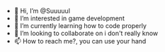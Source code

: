 - 👋 Hi, I’m @Suuuuul
- 👀 I’m interested in game development
- 🌱 I’m currently learning how to code properly
- 💞️ I’m looking to collaborate on i don't really know
- 📫 How to reach me?, you can use your hand 

<!---
Suuuuul/Suuuuul is a ✨ special ✨ repository because its `README.md` (this file) appears on your GitHub profile.
You can click the Preview link to take a look at your changes.
--->
